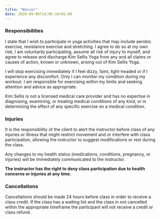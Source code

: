 ```yaml
---
title: "Waiver"
date: 2020-09-06T14:05:19+01:00
---
```


### Responsibilities
I state that I wish to participate in yoga activities that may include aerobic exercise, resistance exercise and stretching. I agree to do so at my own risk, I am voluntarily participating, assume all risk of injury to myself, and agree to release and discharge Kim Sellis Yoga from any and all claims or causes of action, known or unknown, arising out of Kim Sellis Yoga.

I will stop exercising immediately if I feel dizzy, faint, light-headed or if I experience any discomfort. Only I can monitor my condition during my workout. I am responsible for exercising within my limits and seeking attention and advice as appropriate. 

Kim Sellis is not a licensed medical care provider and has no expertise in diagnosing, examining, or treating medical conditions of any kind, or in determining the effect of any specific exercise on a medical condition. 


### Injuries
It is the responsibility of the client to alert the instructor before class of any injuries or illness that might restrict movement and or interfere with class participation, allowing the instructor to suggest modifications or rest during the class. 

Any changes to my health status (medications, conditions, pregnancy, or injuries) will be immediately communicated to the instructor.

**The instructor has the right to deny class participation due to health concerns or injuries at any time.**


### Cancellations

Cancellations should be made 24 hours before class in order to receive a class credit.  If the class has a waiting list and the class in not cancelled within the appropriate timeframe the participant will not receive a credit or class refund.